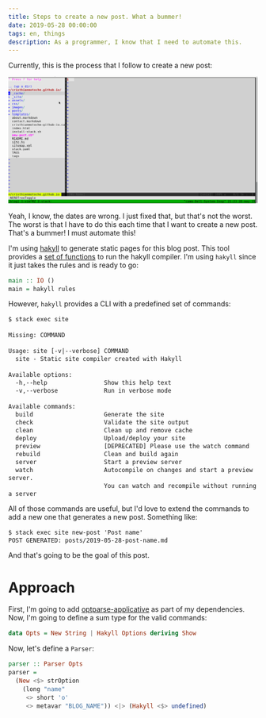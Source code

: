 ```yaml
---
title: Steps to create a new post. What a bummer!
date: 2019-05-28 00:00:00
tags: en, things
description: As a programmer, I know that I need to automate this.
---
```


Currently, this is the process that I follow to create a new post:

<img src="/images/create-new-blog/create-new-blog.gif" alt="drawing" width="1000"/>

Yeah, I know, the dates are wrong. I just fixed that, but that's not the worst.
The worst is that I have to do this each time that I want to create a new post.
That's a bummer! I must automate this!

I'm using [hakyll][hakyll] to generate static pages for this blog post.
This tool provides a [set of functions][hakyll-main] to run the hakyll compiler.
I'm using `hakyll` since it just takes the rules and is ready to go:

```haskell
main :: IO ()
main = hakyll rules
```

However, `hakyll` provides a CLI with a predefined set of commands:

```
$ stack exec site

Missing: COMMAND

Usage: site [-v|--verbose] COMMAND
  site - Static site compiler created with Hakyll

Available options:
  -h,--help                Show this help text
  -v,--verbose             Run in verbose mode

Available commands:
  build                    Generate the site
  check                    Validate the site output
  clean                    Clean up and remove cache
  deploy                   Upload/deploy your site
  preview                  [DEPRECATED] Please use the watch command
  rebuild                  Clean and build again
  server                   Start a preview server
  watch                    Autocompile on changes and start a preview server.
                           You can watch and recompile without running a server
```

All of those commands are useful, but I'd love to extend the commands to add a new
one that generates a new post. Something like:

```
$ stack exec site new-post 'Post name'
POST GENERATED: posts/2019-05-28-post-name.md
```

And that's going to be the goal of this post.

# Approach

First, I'm going to add [optparse-applicative][optparse-applicative] as part of
my dependencies. Now, I'm going to define a sum type for the valid commands:

```haskell
data Opts = New String | Hakyll Options deriving Show
```

Now, let's define a `Parser`:

```haskell
parser :: Parser Opts
parser =
  (New <$> strOption
    (long "name"
     <> short 'o'
     <> metavar "BLOG_NAME")) <|> (Hakyll <$> undefined)
```

[hakyll]:  https://hackage.haskell.org/package/hakyll
[hakyll-main]: https://hackage.haskell.org/package/hakyll-4.12.5.2/docs/Hakyll-Main.html
[optparse-applicative]: https://hackage.haskell.org/package/optparse-applicative
